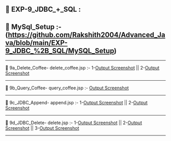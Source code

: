 ## 📄 EXP-9_JDBC_+_SQL :

## 🐬 MySql_Setup :- (https://github.com/Rakshith2004/Advanced_Java/blob/main/EXP-9_JDBC_%2B_SQL/MySQL_Setup)

-----------------------------------------------------------------------------------------------------------------------------------------  

📄 9a_Delete_Coffee- 
delete_coffee.jsp :- 1-[Output Screenshot](https://github.com/Rakshith2004/Advanced_Java/blob/main/EXP-9_JDBC_%2B_SQL/9a_Delete_Coffee/9a1.png) ||
2-[Output Screenshot](https://github.com/Rakshith2004/Advanced_Java/blob/main/EXP-9_JDBC_%2B_SQL/9a_Delete_Coffee/9a2.png)

-----------------------------------------------------------------------------------------------------------------------------------------  

📄 9b_Query_Coffee-
query_coffee.jsp :- [Output Screenshot](https://github.com/Rakshith2004/Advanced_Java/blob/main/EXP-9_JDBC_%2B_SQL/9b_Query_Coffee/9b1.png)

-----------------------------------------------------------------------------------------------------------------------------------------  

📄 9c_JDBC_Append- 
append.jsp :- 1-[Output Screenshot](https://github.com/Rakshith2004/Advanced_Java/blob/main/EXP-9_JDBC_%2B_SQL/9c_JDBC_Append/9c1.jpg) ||
2-[Output Screenshot](https://github.com/Rakshith2004/Advanced_Java/blob/main/EXP-9_JDBC_+_SQL/9c_JDBC_Append/9c2%20.png)

-----------------------------------------------------------------------------------------------------------------------------------------  

📄 9d_JDBC_Delete-
delete.jsp :- 1-[Output Screenshot](https://github.com/Rakshith2004/Advanced_Java/blob/main/EXP-9_JDBC_%2B_SQL/9d_JDBC_Delete/9da.png) ||
2-[Output Screenshot](https://github.com/Rakshith2004/Advanced_Java/blob/main/EXP-9_JDBC_%2B_SQL/9d_JDBC_Delete/9db.png) ||
3-[Output Screenshot](https://github.com/Rakshith2004/Advanced_Java/blob/main/EXP-9_JDBC_%2B_SQL/9d_JDBC_Delete/9dc.png)

-----------------------------------------------------------------------------------------------------------------------------------------  
